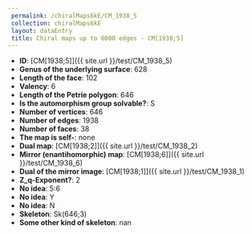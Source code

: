 ```yaml
--- 
 permalink: /chiralMaps6kE/CM_1938_5 
 collection: chiralMaps6kE
 layout: dataEntry
 title: Chiral maps up to 6000 edges - CM[1938;5]
---
```


- **ID**: [CM[1938;5]]({{ site.url }}/test/CM_1938_5)
- **Genus of the underlying surface**: 628
- **Length of the face**: 102
- **Valency**: 6
- **Length of the Petrie polygon**: 646
- **Is the automorphism group solvable?**: S
- **Number of vertices**: 646
- **Number of edges**: 1938
- **Number of faces**: 38
- **The map is self-**: none
- **Dual map**: [CM[1938;2]]({{ site.url }}/test/CM_1938_2)
- **Mirror (enantihomorphic) map**: [CM[1938;6]]({{ site.url }}/test/CM_1938_6)
- **Dual of the mirror image**: [CM[1938;1]]({{ site.url }}/test/CM_1938_1)
- **Z_q-Exponent?**: 2
- **No idea**:  5:6
- **No idea**: Y
- **No idea**: N
- **Skeleton**: Sk(646;3)
- **Some other kind of skeleton**: nan
